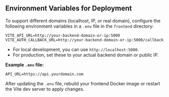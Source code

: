 

## Environment Variables for Deployment

To support different domains (localhost, IP, or real domain), configure the following environment variables in a `.env` file in the `frontend` directory:

```
VITE_API_URL=http://your-backend-domain-or-ip:5000
VITE_AUTH_CALLBACK_URL=http://your-backend-domain-or-ip:5000/callback
```

- For local development, you can use `http://localhost:5000`.
- For production, set these to your actual backend domain or public IP.

**Example `.env` file:**
```
API_URL=https://api.yourdomain.com
```

After updating the `.env` file, rebuild your frontend Docker image or restart the Vite dev server to apply changes.
